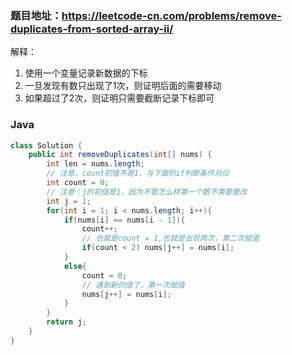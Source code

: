 ### 题目地址：https://leetcode-cn.com/problems/remove-duplicates-from-sorted-array-ii/

解释：
1. 使用一个变量记录新数据的下标
2. 一旦发现有数只出现了1次，则证明后面的需要移动
3. 如果超过了2次，则证明只需要截断记录下标即可

### Java
``` java
class Solution {
    public int removeDuplicates(int[] nums) {
        int len = nums.length;
        // 注意，count初值不是1，与下面的if判断条件对应
        int count = 0;
        // 注意：j的初值是1，因为不管怎么样第一个数不需要更改
        int j = 1;
        for(int i = 1; i < nums.length; i++){
            if(nums[i] == nums[i - 1]){
                count++;
                // 也就是count = 1,也就是出现两次，第二次赋值
                if(count < 2) nums[j++] = nums[i];
            } 
            else{
                count = 0;
                // 遇到新的值了，第一次赋值
                nums[j++] = nums[i];
            }
        }
        return j;
    }
}
```
